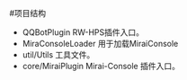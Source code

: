 #项目结构
- QQBotPlugin RW-HPS插件入口。
- MiraConsoleLoader 用于加载MiraiConsole
- util/Utils 工具文件。
- core/MiraiPlugin Mirai-Console 插件入口。